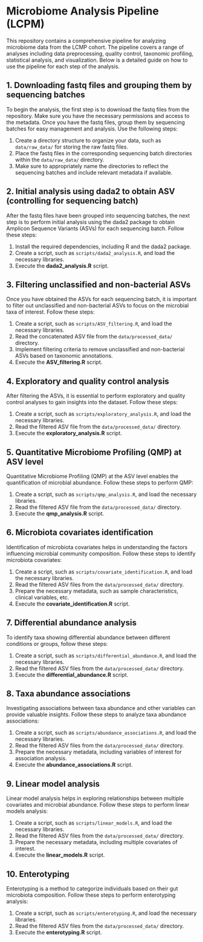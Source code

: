 # Microbiome Analysis Pipeline (LCPM)

This repository contains a comprehensive pipeline for analyzing microbiome data from the LCMP cohort. The pipeline covers a range of analyses including data preprocessing, quality control, taxonomic profiling, statistical analysis, and visualization. Below is a detailed guide on how to use the pipeline for each step of the analysis.

## 1. Downloading fastq files and grouping them by sequencing batches

To begin the analysis, the first step is to download the fastq files from the repository. Make sure you have the necessary permissions and access to the metadata. Once you have the fastq files, group them by sequencing batches for easy management and analysis. Use the following steps:

1. Create a directory structure to organize your data, such as `data/raw_data/` for storing the raw fastq files.
2. Place the fastq files in the corresponding sequencing batch directories within the `data/raw_data/` directory.
3. Make sure to appropriately name the directories to reflect the sequencing batches and include relevant metadata if available.

## 2. Initial analysis using dada2 to obtain ASV (controlling for sequencing batch)

After the fastq files have been grouped into sequencing batches, the next step is to perform initial analysis using the dada2 package to obtain Amplicon Sequence Variants (ASVs) for each sequencing batch. Follow these steps:

1. Install the required dependencies, including R and the dada2 package.
2. Create a script, such as `scripts/dada2_analysis.R`, and load the necessary libraries.
3. Execute the **dada2_analysis.R** script.

## 3. Filtering unclassified and non-bacterial ASVs

Once you have obtained the ASVs for each sequencing batch, it is important to filter out unclassified and non-bacterial ASVs to focus on the microbial taxa of interest. Follow these steps:

1. Create a script, such as `scripts/ASV_filtering.R`, and load the necessary libraries.
2. Read the concatenated ASV file from the `data/processed_data/` directory.
3. Implement filtering criteria to remove unclassified and non-bacterial ASVs based on taxonomic annotations.
4. Execute the **ASV_filtering.R** script.
   

## 4. Exploratory and quality control analysis

After filtering the ASVs, it is essential to perform exploratory and quality control analyses to gain insights into the dataset. Follow these steps:

1. Create a script, such as `scripts/exploratory_analysis.R`, and load the necessary libraries.
2. Read the filtered ASV file from the `data/processed_data/` directory.
3. Execute the **exploratory_analysis.R** script.
   
## 5. Quantitative Microbiome Profiling (QMP) at ASV level

Quantitative Microbiome Profiling (QMP) at the ASV level enables the quantification of microbial abundance. Follow these steps to perform QMP:

1. Create a script, such as `scripts/qmp_analysis.R`, and load the necessary libraries.
2. Read the filtered ASV file from the `data/processed_data/` directory.
3. Execute the **qmp_analysis.R** script.


## 6. Microbiota covariates identification

Identification of microbiota covariates helps in understanding the factors influencing microbial community composition. Follow these steps to identify microbiota covariates:

1. Create a script, such as `scripts/covariate_identification.R`, and load the necessary libraries.
2. Read the filtered ASV files from the `data/processed_data/` directory.
3. Prepare the necessary metadata, such as sample characteristics, clinical variables, etc.
4. Execute the **covariate_identification.R** script.

## 7. Differential abundance analysis

To identify taxa showing differential abundance between different conditions or groups, follow these steps:

1. Create a script, such as `scripts/differential_abundance.R`, and load the necessary libraries.
2. Read the filtered ASV files from the `data/processed_data/` directory.
3. Execute the **differential_abundance.R** script.
   
## 8. Taxa abundance associations

Investigating associations between taxa abundance and other variables can provide valuable insights. Follow these steps to analyze taxa abundance associations:

1. Create a script, such as `scripts/abundance_associations.R`, and load the necessary libraries.
2. Read the filtered ASV files from the `data/processed_data/` directory.
3. Prepare the necessary metadata, including variables of interest for association analysis.
4. Execute the **abundance_associations.R** script.
  
## 9. Linear model analysis

Linear model analysis helps in exploring relationships between multiple covariates and microbial abundance. Follow these steps to perform linear models analysis:

1. Create a script, such as `scripts/linear_models.R`, and load the necessary libraries.
2. Read the filtered ASV files from the `data/processed_data/` directory.
3. Prepare the necessary metadata, including multiple covariates of interest.
4. Execute the **linear_models.R** script.

## 10. Enterotyping

Enterotyping is a method to categorize individuals based on their gut microbiota composition. Follow these steps to perform enterotyping analysis:

1. Create a script, such as `scripts/enterotyping.R`, and load the necessary libraries.
2. Read the filtered ASV files from the `data/processed_data/` directory.
3. Execute the **enterotyping.R** script.


